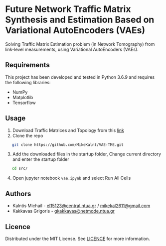 # Future Network Traffic Matrix Synthesis and Estimation Based on Variational AutoEncoders (VAEs)
Solving Traffic Matrix Estimation problem (in Network Tomography) from link-level measurements, using Variational AutoEncoders (VAEs).

## Requirements
This project has been developed and tested in Python 3.6.9 and requires the following libraries:

- NumPy
- Matplotlib
- Tensorflow

## Usage
1. Download Traffic Matrices and Topology from this [link](https://drive.google.com/drive/folders/1aDblnkqurgLeDxA9Cp2kPPepb13J91Ps?usp=sharing)
2. Clone the repo
```sh
   git clone https://github.com/MikeKalnt/VAE-TME.git
```
3. Add the downloaded files in the startup folder, Change current directory and enter the startup folder
```sh
   cd src/
```
4. Open jupyter notebook `vae.ipynb` and select Run All Cells

## Authors
- Kalntis Michail -  [el15123@central.ntua.gr](mailto:el15123@central.ntua.gr) / [mikekal2611@gmail.com](mailto:mikekal2611@gmail.com)
- Kakkavas Grigoris - [gkakkavas@netmode.ntua.gr](mailto:gkakkavas@netmode.ntua.gr)

## Licence 
Distributed under the MIT License. See [LICENCE](https://github.com/MikeKalnt/VAE-TME/blob/main/LICENSE) for more information.
